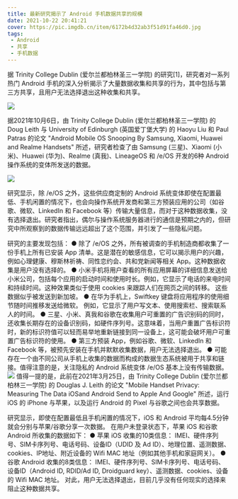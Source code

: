 ```yaml
---
title: 最新研究揭示了 Android 手机数据共享的规模
date: 2021-10-22 20:41:21
cover: https://pic.imgdb.cn/item/6172b4d32ab3f51d91fa46d0.jpg
tags:
 - Android
 - 共享
 - 手机数据
---
```


据 Trinity College Dublin (爱尔兰都柏林圣三一学院) 的研究[1]，研究者对一系列热门 Android 手机的深入分析揭示了大量数据收集和共享的行为，其中包括与第三方共享，且用户无法选择退出这种收集和共享。

![](https://pic.imgdb.cn/item/6172b4d32ab3f51d91fa46d0.jpg)

据2021年10月6日，由 Trinity College Dublin (爱尔兰都柏林圣三一学院) 的 Doug Leith 与 University of Edinburgh (英国爱丁堡大学) 的 Haoyu Liu 和 Paul Patras 的论文 "Android Mobile OS Snooping By Samsung, Xiaomi, Huawei and Realme Handsets" 所述，研究者检查了由 Samsung (三星)、Xiaomi (小米)、Huawei (华为)、Realme (真我)、LineageOS 和 /e/OS 开发的6种 Android 操作系统的变体所发送的数据。

![](https://pic.imgdb.cn/item/6172b64d2ab3f51d91fbf422.jpg)

研究显示，除 /e/OS 之外，这些供应商定制的 Android 系统变体即使在配置最低、手机闲置的情况下，也会向操作系统开发商和第三方预装应用的公司（如谷歌、微软、LinkedIn 和 Facebook 等）传输大量信息，而对于这种数据收集，没有选择退出。研究者指出，偶尔与操作系统服务器进行的通信是预期之内的，但研究中所观察到的数据传输远远超出了这个范围，并引发了一些隐私问题。

研究的主要发现包括：
● 除了 /e/OS 之外，所有被调查的手机制造商都收集了一份手机上所有已安装 App 清单。这是潜在的敏感信息，它可以揭示用户的兴趣，例如心理健康、穆斯林祈祷、同性恋约会、共和党新闻等相关 App。这种数据收集是用户没有选择的。
● 小米手机将用户查看的所有应用屏幕的详细信息发送给小米公司，包括每个应用的启动时间和使用时长。例如，它显示了电话的来电时间和持续时间。这种效果类似于使用 cookies 来跟踪人们在网页之间的转移。 这些数据似乎被发送到新加坡。
● 在华为手机上，Swiftkey 键盘将应用程序的使用细节随时间推移发送给微软。 例如，它显示了用户写文本、使用搜索栏、搜索联系人的时间。
● 三星、小米、真我和谷歌在收集用户可重置的广告识别码的同时，还收集长期存在的设备识别码，如硬件序列号。这意味着，当用户重置广告标识符时，新的标识符值可以轻而易举地重新链接到同一设备上，这可能会破坏用户可重置广告标识符的使用。
● 第三方预装 App，例如谷歌、微软、LinkedIn 和 Facebook 等，被预先安装在手机并默默收集数据，用户无法选择退出。
● 可能存在一个由不同公司从手机上收集的数据而构成的数据生态系统被用于共享和链接。值得注意的是，关注隐私的 Android 系统变体 /e/OS 基本上没有传输数据。
![](https://pic.imgdb.cn/item/6172b6322ab3f51d91fbd80e.png)
值得一提的是，此前在2021年3月25日，由 Trinity College Dublin (爱尔兰都柏林三一学院) 的 Douglas J. Leith 的论文 "Mobile Handset Privacy: Measuring The Data iOSand Android Send to Apple And Google" 所述，运行 iOS 的 iPhone 与苹果，以及运行 Android 的 Pixel 与谷歌之间也会共享数据。

研究显示，即使在配置最低且手机闲置的情况下，iOS 和 Android 平均每4.5分钟就会分别与苹果/谷歌分享一次数据。
在用户未登录状态下，苹果 iOS 和谷歌 Android 所收集的数据如下：
● 苹果 iOS 收集的10类信息：
IMEI、硬件序列号、SIM卡序列号、电话号码、设备ID（UDID 及 Ad ID）、地理位置、遥测数据、cookies、IP地址、附近设备的 Wifi MAC 地址（例如其他手机和家庭网关）。
● 谷歌 Android 收集的8类信息：
IMEI、硬件序列号、SIM卡序列号、电话号码、设备ID（Android ID, RDID/Ad ID, Droidguard key）、遥测数据、cookies、设备的 Wifi MAC 地址。
对此，用户无法选择退出，目前几乎没有任何现实的选择来阻止这种数据共享。